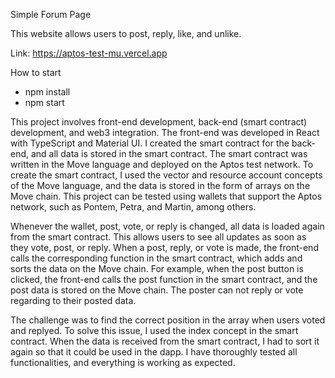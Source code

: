 Simple Forum Page

This website allows users to post, reply, like, and unlike.

Link: https://aptos-test-mu.vercel.app

How to start
- npm install
- npm start


This project involves front-end development, back-end (smart contract) development, and web3 integration. 
The front-end was developed in React with TypeScript and Material UI.
I created the smart contract for the back-end, and all data is stored in the smart contract.
The smart contract was written in the Move language and deployed on the Aptos test network. 
To create the smart contract, I used the vector and resource account concepts of the Move language, and the data is stored in the form of arrays on the Move chain. 
This project can be tested using wallets that support the Aptos network, such as Pontem, Petra, and Martin, among others.

Whenever the wallet, post, vote, or reply is changed, all data is loaded again from the smart contract. This allows users to see all updates as soon as they vote, post, or reply. When a post, reply, or vote is made, the front-end calls the corresponding function in the smart contract, which adds and sorts the data on the Move chain. For example, when the post button is clicked, the front-end calls the post function in the smart contract, and the post data is stored on the Move chain.
The poster can not reply or vote regarding to their posted data.

The challenge was to find the correct position in the array when users voted and replyed. To solve this issue, I used the index concept in the smart contract. When the data is received from the smart contract, I had to sort it again so that it could be used in the dapp. 
I have thoroughly tested all functionalities, and everything is working as expected.